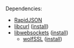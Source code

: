 Dependencies:
- [RapidJSON]("https://rapidjson.org")
- [libcurl]("https://curl.haxx.se") ([install][libcurl])
- [libwebsockets]("https://libwebsockets.org") ([install][libws])
  - [wolfSSL]("https://wolfssl.com") ([install][wolfssl])

[wolfssl]: "https://github.com/wolfSSL/wolfssl/blob/master/INSTALL"
[libws]: "https://github.com/warmcat/libwebsockets/blob/master/README.build.md"
[libcurl]: "https://curl.haxx.se/docs/install.html"